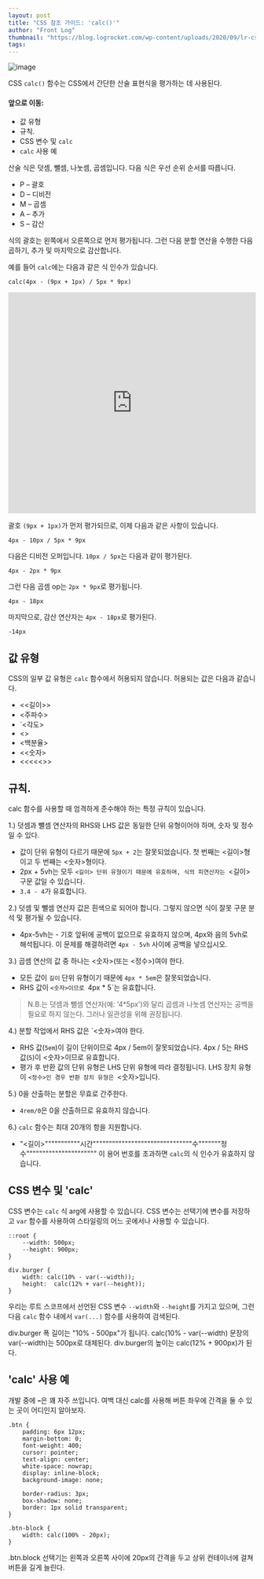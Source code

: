 ```yaml
---
layout: post
title: "CSS 참조 가이드: 'calc()'"
author: "Front Log"
thumbnail: "https://blog.logrocket.com/wp-content/uploads/2020/09/lr-css-reference-guide-calc-nocdn.png"
tags: 
---
```



![image](https://i2.wp.com/blog.logrocket.com/wp-content/uploads/2020/09/lr-css-reference-guide-calc-nocdn.png?fit=730%2C487&ssl=1)

CSS `calc()` 함수는 CSS에서 간단한 산술 표현식을 평가하는 데 사용된다.

#### 앞으로 이동:

- 값 유형
- 규칙.
- CSS 변수 및 `calc`
- `calc` 사용 예

산술 식은 덧셈, 뺄셈, 나눗셈, 곱셈입니다. 다음 식은 우선 순위 순서를 따릅니다.

- P – 괄호
- D – 디비전
- M – 곱셈
- A – 추가
- S – 감산

식의 괄호는 왼쪽에서 오른쪽으로 먼저 평가됩니다. 그런 다음 분할 연산을 수행한 다음 곱하기, 추가 및 마지막으로 감산합니다.

예를 들어 `calc`에는 다음과 같은 식 인수가 있습니다.

```undefined
calc(4px - (9px + 1px) / 5px * 9px)
```

<div class="cp_embed_wrapper"><iframe allowfullscreen="true" allowpaymentrequest="true" allowtransparency="true" class="cp_embed_iframe " frameborder="0" height="450" width="100%" name="cp_embed_1" scrolling="no" src="https://codepen.io/philipsz-davido/embed/XWdqmpy?height=450&amp;theme-id=dark&amp;default-tab=css%2Cresult&amp;user=philipsz-davido&amp;slug-hash=XWdqmpy&amp;pen-title=css%20calc%20example&amp;name=cp_embed_1" style="width: 100%; overflow:hidden; display:block;" title="css calc example" loading="lazy" id="cp_embed_XWdqmpy"></iframe></div>

괄호 `(9px + 1px)`가 먼저 평가되므로, 이제 다음과 같은 사항이 있습니다.

```undefined
4px - 10px / 5px * 9px
```

다음은 디비전 오퍼입니다. `10px / 5px`는 다음과 같이 평가된다.

```undefined
4px - 2px * 9px
```

그런 다음 곱셈 op는 `2px * 9px`로 평가됩니다.

```undefined
4px - 18px
```

마지막으로, 감산 연산자는 `4px - 18px`로 평가된다.

```undefined
-14px
```

## 값 유형

CSS의 일부 값 유형은 `calc` 함수에서 허용되지 않습니다. 허용되는 값은 다음과 같습니다.

- <<길이>>
- <주파수>
- `<각도>
- <<time>>
- <백분율>
- <<숫자>
- <<<<<>>

## 규칙.

calc 함수를 사용할 때 엄격하게 준수해야 하는 특정 규칙이 있습니다.

1.) 덧셈과 뺄셈 연산자의 RHS와 LHS 값은 동일한 단위 유형이어야 하며, 숫자 및 정수일 수 있다.

- 값이 단위 유형이 다르기 때문에 `5px + 2`는 잘못되었습니다. 첫 번째는 <길이>형이고 두 번째는 <숫자>형이다.
- 2px + 5vh는 모두 `<길이> 단위 유형이기 때문에 유효하며, 식의 피연산자는 `<길이> 구문 값일 수 있습니다.
- `3.4 - 4`가 유효합니다.

2.) 덧셈 및 뺄셈 연산자 값은 흰색으로 되어야 합니다. 그렇지 않으면 식이 잘못 구문 분석 및 평가될 수 있습니다.

- 4px-5vh는 - 기호 앞뒤에 공백이 없으므로 유효하지 않으며, 4px와 음의 5vh로 해석됩니다. 이 문제를 해결하려면 `4px - 5vh` 사이에 공백을 넣으십시오.

3.) 곱셈 연산의 값 중 하나는 <숫자>(또는 <정수>)여야 한다.

- 모든 값이 `길이` 단위 유형이기 때문에 `4px * 5em`은 잘못되었습니다.
- RHS 값이 `<숫자>이므로 `4px * 5`는 유효합니다.

> N.B.는 덧셈과 뺄셈 연산자(예: '4*5px')와 달리 곱셈과 나눗셈 연산자는 공백을 필요로 하지 않는다. 그러나 일관성을 위해 권장됩니다.

4.) 분할 작업에서 RHS 값은 `<숫자>여야 한다.

- RHS 값(`5em`)이 길이 단위이므로 4px / 5em이 잘못되었습니다. 4px / 5는 RHS 값(`5`)이 <숫자>이므로 유효합니다.
- 평가 후 반환 값의 단위 유형은 LHS 단위 유형에 따라 결정됩니다. LHS 장치 유형이 `<정수>인 경우 반환 장치 유형은 `<숫자>입니다.

5.) 0을 산출하는 분할은 무효로 간주한다.

- `4rem/0`은 0을 산출하므로 유효하지 않습니다.

6.) `calc` 함수는 최대 20개의 항을 지원합니다.

- "<길이>"""""""""""시간"""""""""""""""""""""""""""""""수"""""""정수"""""""""""""""""""""" 이 용어 번호를 초과하면 `calc`의 식 인수가 유효하지 않습니다.

## CSS 변수 및 'calc'

CSS 변수는 `calc` 식 arg에 사용할 수 있습니다. CSS 변수는 선택기에 변수를 저장하고 `var` 함수를 사용하여 스타일링의 어느 곳에서나 사용할 수 있습니다.

```undefined
::root {
    --width: 500px;
    --height: 900px;
}

div.burger {
    width: calc(10% - var(--width));
    height:  calc(12% + var(--height));
}
```

우리는 루트 스코프에서 선언된 CSS 변수 `--width`와 `--height`를 가지고 있으며, 그런 다음 `calc` 함수 내에서 `var(...)` 함수를 사용하여 검색된다.

div.burger 폭 길이는 "10% - 500px"가 됩니다. calc(10% - var(--width) 문장의 var(--width)는 500px로 대체된다. div.burger의 높이는 calc(12% + 900px)가 된다.

## 'calc' 사용 예

개발 중에 `➡`은 꽤 자주 쓰입니다. 여백 대신 calc를 사용해 버튼 좌우에 간격을 둘 수 있는 곳이 어디인지 알아보자.

```undefined
.btn {
    padding: 6px 12px;
    margin-bottom: 0;
    font-weight: 400;
    cursor: pointer;
    text-align: center;
    white-space: nowrap;
    display: inline-block;
    background-image: none;

    border-radius: 3px;
    box-shadow: none;
    border: 1px solid transparent;
}

.btn-block {
    width: calc(100% - 20px);
}
```

.btn.block 선택기는 왼쪽과 오른쪽 사이에 20px의 간격을 두고 상위 컨테이너에 걸쳐 버튼을 길게 늘린다.
